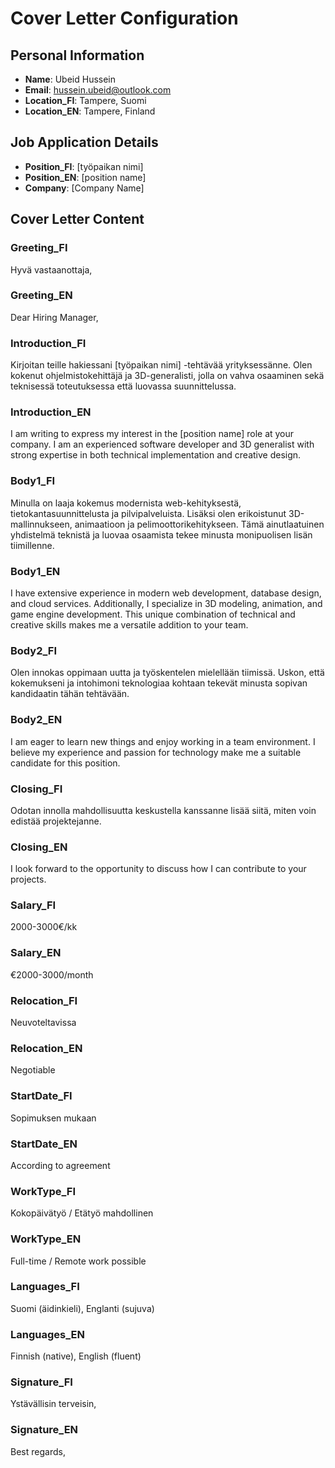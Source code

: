 # Cover Letter Configuration

<!--
CONTEXT FOR AI ASSISTANTS:

This markdown file contains configuration data for generating a dynamic cover letter.

ABOUT THE CANDIDATE:
- Name: Ubeid Hussein (Upi)
- Dual expertise: Software Development AND 3D Generalist
- Currently pursuing Bachelor of Engineering (B.Eng) in Information Technology at TAMK

KEY STRENGTH - DUAL EXPERTISE ADVANTAGE:
- Unique ability to bridge the gap between technical programming and creative 3D art
- Fluent communication with both programmers and 3D artists in their respective technical languages
- Can translate complex technical specifications between development and art teams
- Deep understanding of both software implementation challenges and 3D production pipelines
- Valuable asset in interdisciplinary projects requiring seamless collaboration between technical and creative teams

ADDITIONAL STRENGTHS:
- Over 7 game jams completed, providing real-world experience working with professionals in teams
- Proven ability to deliver projects under tight deadlines and high-pressure environments
- Strong collaborative skills developed through intensive team-based game development challenges

PROFESSIONAL EXPERIENCE:

CURRENT POSITIONS:
- R&D Intern at Solita (May 2025 - Present)
  * Developing small full stack projects as part of a two-person team
  * Utilizing various tech stacks and cutting-edge AI integration

- Programmer & Arts and Assets Specialist at No Bright Shadows (Remote) (January 2022 - Present)
  * Programming game mechanics, REST API development, and database integrations
  * Character modeling, rigging, animation, particle effects, and shader development

- Freelance Blender Tools Programmer (2019 - Present)
  * Develop Blender add-ons in Python including MOF-Blender (UV-unwrapping), UltiTools, and UltiBake
  * Tools used by professionals in the industry

- Freelance 3D Artist (2018 - Present)
  * 3D modeling, texturing, and animation for game projects and visualization

- Asset Store Creator (2019 - Present)
  * Creating and selling commercial 3D assets and tools on FAB, Gumroad, and Steam Workshop

PREVIOUS POSITION:
- Data Entry at Verwijnen & Verwijnen (Helsinki) (January 2021 - January 2022)
  * Organized and maintained both electronic and physical records related to company expenses

PROGRAMMING EXPERTISE:
- Backend Development
- Frontend Development
- Database Management
- REST API Development
- AI & Machine Learning
- Version Control (Git)
- DevOps & Deployment
- Containerization (Docker)
- Project Management
- Game Development

3D GENERALIST SKILLS:
- 3D Modeling & Animation
- Blender (Expert level)
- Substance Designer
- Substance Painter
- Character Rigging
- Animation
- Game Engines (Unity, Unreal Engine)
- Shader Development
- VFX & Particles

PERSONAL DETAILS:
- Native Finnish speaker, fluent English
- Based in Tampere, Finland
- Email: hussein.ubeid@outlook.com

COMPANY POSITION LISTING (FOR AI ASSISTANTS):
3D Character Artist
Helsinki, Uusimaa, Finland
We are a mobile game company, based in both Helsinki and Berlin, creating world-class entertainment by building a portfolio of hit games. Since our launch in 2020, our first chart-topping game Merge Mansion has been entertaining over 60 million players worldwide, and we have grown into a team of over 250.

Our mission is to entertain hundreds of millions of people for decades, with our games, and also through our creative marketing, community, and beyond – while having fun with it. 

We’re ordinary people crafting extraordinary games with passion and ambition, united by our culture of trust, psychological safety and wellbeing.

We are looking for a 3D Character Artist to create appealing characters for our hit game, Merge Mansion. You’ll be joining the 3D Art team for Merge Mansion and utilizing your skills across multiple areas of 3D production to contribute to all stages of the game development process.

More about Metacore crafts: https://metacoregames.com/our-crafts

Responsibilities

Participate in the concepting/pre-production stage, Contributing in assessing feasibility and time estimation helping with planning the production phase
3D asset and character render delivery during Production 
Ensuring the assets are in game and look as intended during implementation. 
Ensure that all information received for the production phase is clear, and proactively identify and address any issues or blockers before the start of production.
Creating high fidelity and appealing character models, rendering, and lighting
Creating and implementing low poly characters, animations, costumes, props, and adhering
Rigging and animating characters and creatures, bringing them to life and ensuring they meet the desired level of realism and functionality 
Collaborating closely with the 3D Art Lead, Concept Art, Story, Marketing and other team members to understand the vision and requirements for the game's 3D assets, and communicating the 3D production effort to the other disciplines involved 
Collaborating with the Technical Artists and Programmers to integrate 3D assets and final characters into the game engine and troubleshooting any technical issues that arise 
Contributing to the creative processes of the outsourcing agencies and partners by participating in brainstorming, connecting, giving feedback to work and analyzing the results 
Maintaining 3D asset libraries and documentation
Continuously striving to improve workflows, pipelines and ways to work
Staying updated on industry trends, tools, and techniques, continuously enhancing your skills and knowledge to deliver cutting-edge visual experiences
Requirements

Prior experience working as a Game Artist, preferably in the mobile game industry
Proficiency in Blender: UV mapping, texturing, shading, lighting techniques, rigging, fur and hair systems and animations
Proficiency in Z-Brush and Substance Painter
Familiarity with Unity and its art-related features
Strong artistic eye and ability to create visually appealing and coherent 3D assets
Strong aptitude for comprehending and translating rough concepts into tangible, visually appealing designs
Understanding of anatomy, proportions, and motion principles
Strong grasp of optimisation techniques: re-topology and optimized texture creation for game assets, including LODs and texture atlases 
Familiarity with Versioning Control Tools such as Github or Sourcetree.
Excellent communication skills, effectively articulating thoughts and questions to ensure clarity and understanding in decision-making processes
Strong problem-solving skills and ability to collaborate effectively within a cross-disciplinary team
Excellent time management and organizational skills to meet deadlines and manage multiple tasks simultaneously
What We Offer

Workplace where we aim high, without taking ourselves too seriously
Autonomy and accountability with support to foster professional development
Great opportunities to grow with the company
Work-life balance and strong emphasis on wellbeing
Approachable leaders with low ego
Flexible hybrid workplace where people enjoy working at the office
Basics

Location: Helsinki, Finland
Relocation: Relocating to Finland expected, full support provided
Work model: Mix of office and remote work
Working language: English
Due to the upcoming summer holidays, there will be a short break in reviewing applications and conducting interviews during July. We will resume the recruitment process in August and aim to get back to all applicants as soon as possible after that.

Our equal opportunity statement

To entertain hundreds of millions of people for decades, we need diverse teams that understand our diverse audiences. The key to unleash our creativity is a diverse, equitable, and inclusive culture of trust where Metacoreans from all walks of life can be themselves. We celebrate our differences and believe they are the strength that drives us forward.

We are committed to offering equal opportunities for all, regardless of background, age, race, color, ethnicity, religion, disability, gender, sexual orientation, family status, education, socioeconomic status or any other characteristic. We build and maintain a workplace and industry free of harassment and discrimination.

We also aspire to have DE&I as a fundamental part of our game design process to enable us to create even better and more inclusive games, communities and entertainment.

If you require any support or have specific needs during the application process, please don't hesitate to let us know. We look forward to hearing from you!

 

Our culture

Our culture is based on trust, psychological safety and wellbeing. At Metacore, autonomy and accountability go firmly hand in hand, and we cultivate a diverse and inclusive workplace where you can be yourself.

We are collaborative and humble, and think “we” before “me”. We enable focus through transparency and ownership. We aim high, and aspire to be nothing less than the best game company in the world to work for.

To create even better games, communities and entertainment, we welcome talent with diverse experiences, who are passionate about their roles and bold in their ambition. 

We have collectively defined our culture and values, and we uphold them together, every day.

Read more about our culture: https://metacoregames.com/culture

INSTRUCTIONS FOR AI ASSISTANTS:
When generating a cover letter based on this template:
1. Analyze the company's position listing to identify key requirements and desired skills
2. Match those requirements with the candidate's relevant experience and expertise
3. Emphasize only the aspects of the candidate's skills that are directly relevant to the position
4. Use the bilingual structure (Finnish/English) as provided in the template
5. Maintain the professional tone while personalizing content to the specific role
6. Focus on how the candidate's unique dual expertise can benefit the company
7. Keep the cover letter concise and impactful, typically 3-4 paragraphs]
8. Never use AI like language, keep it as human as possible, don't use too complicated words.
9. Don't use words like UV-Kartoitus, Unity-Pelimoottorit, in finnish these are just simplified to UV:t ja Unityssä
-->

## Personal Information
- **Name**: Ubeid Hussein
- **Email**: hussein.ubeid@outlook.com
- **Location_FI**: Tampere, Suomi
- **Location_EN**: Tampere, Finland

## Job Application Details
- **Position_FI**: [työpaikan nimi]
- **Position_EN**: [position name]
- **Company**: [Company Name]

## Cover Letter Content

### Greeting_FI
Hyvä vastaanottaja,

### Greeting_EN
Dear Hiring Manager,

### Introduction_FI
Kirjoitan teille hakiessani [työpaikan nimi] -tehtävää yrityksessänne. Olen kokenut ohjelmistokehittäjä ja 3D-generalisti, jolla on vahva osaaminen sekä teknisessä toteutuksessa että luovassa suunnittelussa.

### Introduction_EN
I am writing to express my interest in the [position name] role at your company. I am an experienced software developer and 3D generalist with strong expertise in both technical implementation and creative design.

### Body1_FI
Minulla on laaja kokemus modernista web-kehityksestä, tietokantasuunnittelusta ja pilvipalveluista. Lisäksi olen erikoistunut 3D-mallinnukseen, animaatioon ja pelimoottorikehitykseen. Tämä ainutlaatuinen yhdistelmä teknistä ja luovaa osaamista tekee minusta monipuolisen lisän tiimillenne.

### Body1_EN
I have extensive experience in modern web development, database design, and cloud services. Additionally, I specialize in 3D modeling, animation, and game engine development. This unique combination of technical and creative skills makes me a versatile addition to your team.

### Body2_FI
Olen innokas oppimaan uutta ja työskentelen mielellään tiimissä. Uskon, että kokemukseni ja intohimoni teknologiaa kohtaan tekevät minusta sopivan kandidaatin tähän tehtävään.

### Body2_EN
I am eager to learn new things and enjoy working in a team environment. I believe my experience and passion for technology make me a suitable candidate for this position.

### Closing_FI
Odotan innolla mahdollisuutta keskustella kanssanne lisää siitä, miten voin edistää projektejanne.

### Closing_EN
I look forward to the opportunity to discuss how I can contribute to your projects.

### Salary_FI
2000-3000€/kk

### Salary_EN
€2000-3000/month

### Relocation_FI
Neuvoteltavissa

### Relocation_EN
Negotiable

### StartDate_FI
Sopimuksen mukaan

### StartDate_EN
According to agreement

### WorkType_FI
Kokopäivätyö / Etätyö mahdollinen

### WorkType_EN
Full-time / Remote work possible

### Languages_FI
Suomi (äidinkieli), Englanti (sujuva)

### Languages_EN
Finnish (native), English (fluent)

### Signature_FI
Ystävällisin terveisin,

### Signature_EN
Best regards,

